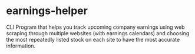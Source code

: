 # earnings-helper

CLI Program that helps you track upcoming company earnings using web scraping through multiple websites (with earnings calendars) and choosing the most repeatedly listed stock on each site to have the most accurate information.

